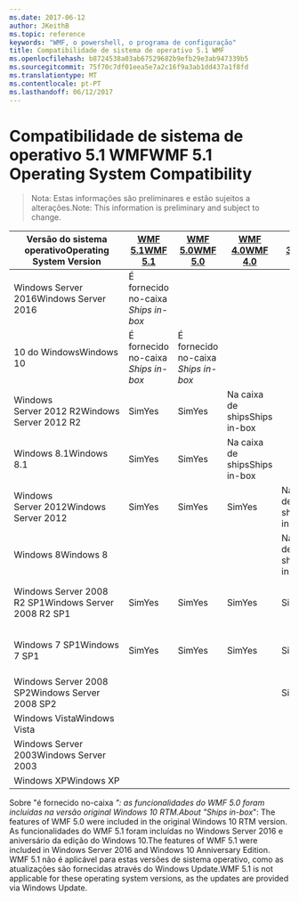 ```yaml
---
ms.date: 2017-06-12
author: JKeithB
ms.topic: reference
keywords: "WMF, o powershell, o programa de configuração"
title: Compatibilidade de sistema de operativo 5.1 WMF
ms.openlocfilehash: b8724538a03ab67529682b9efb29e3ab947339b5
ms.sourcegitcommit: 75f70c7df01eea5e7a2c16f9a3ab1dd437a1f8fd
ms.translationtype: MT
ms.contentlocale: pt-PT
ms.lasthandoff: 06/12/2017
---
```

# <a name="wmf-51-operating-system-compatibility"></a><span data-ttu-id="cb9d0-103">Compatibilidade de sistema de operativo 5.1 WMF</span><span class="sxs-lookup"><span data-stu-id="cb9d0-103">WMF 5.1 Operating System Compatibility</span></span> #

> <span data-ttu-id="cb9d0-104">Nota: Estas informações são preliminares e estão sujeitos a alterações.</span><span class="sxs-lookup"><span data-stu-id="cb9d0-104">Note: This information is preliminary and subject to change.</span></span>

| <span data-ttu-id="cb9d0-105">Versão do sistema operativo</span><span class="sxs-lookup"><span data-stu-id="cb9d0-105">Operating System Version</span></span> | [<span data-ttu-id="cb9d0-106">WMF 5.1</span><span class="sxs-lookup"><span data-stu-id="cb9d0-106">WMF 5.1</span></span>](https://aka.ms/wmf51download) | [<span data-ttu-id="cb9d0-107">WMF 5.0</span><span class="sxs-lookup"><span data-stu-id="cb9d0-107">WMF 5.0</span></span>](https://aka.ms/wmf5download) | [<span data-ttu-id="cb9d0-108">WMF 4.0</span><span class="sxs-lookup"><span data-stu-id="cb9d0-108">WMF 4.0</span></span>](https://aka.ms/wmf4download) |  [<span data-ttu-id="cb9d0-109">WMF 3.0</span><span class="sxs-lookup"><span data-stu-id="cb9d0-109">WMF 3.0</span></span>](https://aka.ms/wmf3download) | [<span data-ttu-id="cb9d0-110">WMF 2.0</span><span class="sxs-lookup"><span data-stu-id="cb9d0-110">WMF 2.0</span></span>](https://aka.ms/wmf2download) |
| ------------------------ | ----------- | ----------- | ----------- | ------------ |  ------------- |
| <span data-ttu-id="cb9d0-111">Windows Server 2016</span><span class="sxs-lookup"><span data-stu-id="cb9d0-111">Windows Server 2016</span></span> | <span data-ttu-id="cb9d0-112">É fornecido no-caixa *</span><span class="sxs-lookup"><span data-stu-id="cb9d0-112">Ships in-box*</span></span> |  |  |  |  |
| <span data-ttu-id="cb9d0-113">10 do Windows</span><span class="sxs-lookup"><span data-stu-id="cb9d0-113">Windows 10</span></span> | <span data-ttu-id="cb9d0-114">É fornecido no-caixa *</span><span class="sxs-lookup"><span data-stu-id="cb9d0-114">Ships in-box*</span></span> | <span data-ttu-id="cb9d0-115">É fornecido no-caixa *</span><span class="sxs-lookup"><span data-stu-id="cb9d0-115">Ships in-box*</span></span>  | | | |  
| <span data-ttu-id="cb9d0-116">Windows Server 2012 R2</span><span class="sxs-lookup"><span data-stu-id="cb9d0-116">Windows Server 2012 R2</span></span>| <span data-ttu-id="cb9d0-117">Sim</span><span class="sxs-lookup"><span data-stu-id="cb9d0-117">Yes</span></span> | <span data-ttu-id="cb9d0-118">Sim</span><span class="sxs-lookup"><span data-stu-id="cb9d0-118">Yes</span></span> | <span data-ttu-id="cb9d0-119">Na caixa de ships</span><span class="sxs-lookup"><span data-stu-id="cb9d0-119">Ships in-box</span></span> |  |  |
| <span data-ttu-id="cb9d0-120">Windows 8.1</span><span class="sxs-lookup"><span data-stu-id="cb9d0-120">Windows 8.1</span></span> | <span data-ttu-id="cb9d0-121">Sim</span><span class="sxs-lookup"><span data-stu-id="cb9d0-121">Yes</span></span> | <span data-ttu-id="cb9d0-122">Sim</span><span class="sxs-lookup"><span data-stu-id="cb9d0-122">Yes</span></span> |  <span data-ttu-id="cb9d0-123">Na caixa de ships</span><span class="sxs-lookup"><span data-stu-id="cb9d0-123">Ships in-box</span></span> |  |  |
| <span data-ttu-id="cb9d0-124">Windows Server 2012</span><span class="sxs-lookup"><span data-stu-id="cb9d0-124">Windows Server 2012</span></span> | <span data-ttu-id="cb9d0-125">Sim</span><span class="sxs-lookup"><span data-stu-id="cb9d0-125">Yes</span></span> | <span data-ttu-id="cb9d0-126">Sim</span><span class="sxs-lookup"><span data-stu-id="cb9d0-126">Yes</span></span> | <span data-ttu-id="cb9d0-127">Sim</span><span class="sxs-lookup"><span data-stu-id="cb9d0-127">Yes</span></span> |  <span data-ttu-id="cb9d0-128">Na caixa de ships</span><span class="sxs-lookup"><span data-stu-id="cb9d0-128">Ships in-box</span></span> | |
| <span data-ttu-id="cb9d0-129">Windows 8</span><span class="sxs-lookup"><span data-stu-id="cb9d0-129">Windows 8</span></span> |  |  |  | <span data-ttu-id="cb9d0-130">Na caixa de ships</span><span class="sxs-lookup"><span data-stu-id="cb9d0-130">Ships in-box</span></span> | |
| <span data-ttu-id="cb9d0-131">Windows Server 2008 R2 SP1</span><span class="sxs-lookup"><span data-stu-id="cb9d0-131">Windows Server 2008 R2 SP1</span></span> | <span data-ttu-id="cb9d0-132">Sim</span><span class="sxs-lookup"><span data-stu-id="cb9d0-132">Yes</span></span> | <span data-ttu-id="cb9d0-133">Sim</span><span class="sxs-lookup"><span data-stu-id="cb9d0-133">Yes</span></span> | <span data-ttu-id="cb9d0-134">Sim</span><span class="sxs-lookup"><span data-stu-id="cb9d0-134">Yes</span></span> |  <span data-ttu-id="cb9d0-135">Sim</span><span class="sxs-lookup"><span data-stu-id="cb9d0-135">Yes</span></span>| <span data-ttu-id="cb9d0-136">Na caixa de ships</span><span class="sxs-lookup"><span data-stu-id="cb9d0-136">Ships in-box</span></span> |
| <span data-ttu-id="cb9d0-137">Windows 7 SP1</span><span class="sxs-lookup"><span data-stu-id="cb9d0-137">Windows 7 SP1</span></span>  | <span data-ttu-id="cb9d0-138">Sim</span><span class="sxs-lookup"><span data-stu-id="cb9d0-138">Yes</span></span> | <span data-ttu-id="cb9d0-139">Sim</span><span class="sxs-lookup"><span data-stu-id="cb9d0-139">Yes</span></span> | <span data-ttu-id="cb9d0-140">Sim</span><span class="sxs-lookup"><span data-stu-id="cb9d0-140">Yes</span></span> | <span data-ttu-id="cb9d0-141">Sim</span><span class="sxs-lookup"><span data-stu-id="cb9d0-141">Yes</span></span> | <span data-ttu-id="cb9d0-142">Na caixa de ships</span><span class="sxs-lookup"><span data-stu-id="cb9d0-142">Ships in-box</span></span> |
| <span data-ttu-id="cb9d0-143">Windows Server 2008 SP2</span><span class="sxs-lookup"><span data-stu-id="cb9d0-143">Windows Server 2008 SP2</span></span> | | | | <span data-ttu-id="cb9d0-144">Sim</span><span class="sxs-lookup"><span data-stu-id="cb9d0-144">Yes</span></span> | <span data-ttu-id="cb9d0-145">Sim</span><span class="sxs-lookup"><span data-stu-id="cb9d0-145">Yes</span></span> |
| <span data-ttu-id="cb9d0-146">Windows Vista</span><span class="sxs-lookup"><span data-stu-id="cb9d0-146">Windows Vista</span></span> | | | | | <span data-ttu-id="cb9d0-147">Sim</span><span class="sxs-lookup"><span data-stu-id="cb9d0-147">Yes</span></span> |
| <span data-ttu-id="cb9d0-148">Windows Server 2003</span><span class="sxs-lookup"><span data-stu-id="cb9d0-148">Windows Server 2003</span></span>| | | |  | <span data-ttu-id="cb9d0-149">Sim</span><span class="sxs-lookup"><span data-stu-id="cb9d0-149">Yes</span></span> |
| <span data-ttu-id="cb9d0-150">Windows XP</span><span class="sxs-lookup"><span data-stu-id="cb9d0-150">Windows XP</span></span> | | | |  | <span data-ttu-id="cb9d0-151">Sim</span><span class="sxs-lookup"><span data-stu-id="cb9d0-151">Yes</span></span> |


<span data-ttu-id="cb9d0-152">Sobre "é fornecido no-caixa *": as funcionalidades do WMF 5.0 foram incluídas na versão original Windows 10 RTM.</span><span class="sxs-lookup"><span data-stu-id="cb9d0-152">About "Ships in-box*": The features of WMF 5.0 were included in the original Windows 10 RTM version.</span></span>
<span data-ttu-id="cb9d0-153">As funcionalidades do WMF 5.1 foram incluídas no Windows Server 2016 e aniversário da edição do Windows 10.</span><span class="sxs-lookup"><span data-stu-id="cb9d0-153">The features of WMF 5.1 were included in Windows Server 2016 and Windows 10 Anniversary Edition.</span></span> <span data-ttu-id="cb9d0-154">WMF 5.1 não é aplicável para estas versões de sistema operativo, como as atualizações são fornecidas através do Windows Update.</span><span class="sxs-lookup"><span data-stu-id="cb9d0-154">WMF 5.1 is not applicable for these operating system versions, as the updates are provided via Windows Update.</span></span>


